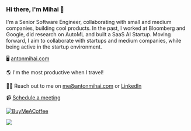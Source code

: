 ### Hi there, I'm Mihai 👋

I'm a Senior Software Engineer, collaborating with small and medium companies, building cool products. In the past, I worked at Bloomberg and Google, did research on AutoML and built a SaaS AI Startup. Moving forward, I aim to collaborate with startups and medium companies, while being active in the startup environment.

🖥️ [antonmihai.com](https://www.antonmihai.com/)

🌎 I'm the most productive when I travel!

✋🏼 Reach out to me on [me@antonmihai.com](mailto:me@antonmihai.com?subject=Hi%20Mihai%2C%20let's%20have%20a%20chat) or [LinkedIn](https://www.linkedin.com/in/mihaianton98/)

📹 [Schedule a meeting](https://www.antonmihai.com/meet)

[![BuyMeACoffee](https://img.shields.io/badge/Buy%20Me%20a%20Coffee-ffdd00?style=for-the-badge&logo=buy-me-a-coffee&logoColor=black)](https://www.buymeacoffee.com/MihaiAnton98) 


![](https://komarev.com/ghpvc/?username=MihaiAnton)

